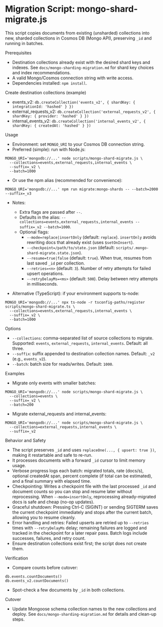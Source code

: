 # Migration Script: mongo-shard-migrate.js

This script copies documents from existing (unsharded) collections into new, sharded collections in Cosmos DB (Mongo API), preserving `_id` and running in batches.

Prerequisites
- Destination collections already exist with the desired shard keys and indexes. See `docs/mongo-sharding-migration.md` for shard key choices and index recommendations.
- A valid Mongo/Cosmos connection string with write access.
- Dependencies installed: `npm install`.

Create destination collections (example)
- events_v2: `db.createCollection('events_v2', { shardKey: { integrationId: 'hashed' } })`
- external_requests_v2: `db.createCollection('external_requests_v2', { shardKey: { provider: 'hashed' } })`
- internal_events_v2: `db.createCollection('internal_events_v2', { shardKey: { createdAt: 'hashed' } })`

Usage
- Environment: set `MONGO_URI` to your Cosmos DB connection string.
- Preferred (simple): run with Node.js:

```
MONGO_URI='mongodb://...' node scripts/mongo-shard-migrate.js \
  --collections=events,external_requests,internal_events \
  --suffix=_v2 \
  --batch=1000
```

- Or use the npm alias (recommended for convenience):

```
MONGO_URI='mongodb://...' npm run migrate:mongo-shards -- --batch=2000 --suffix=_v3
```

- Notes:
  - Extra flags are passed after `--`.
  - Defaults in the alias: `--collections=events,external_requests,internal_events --suffix=_v2 --batch=1000`.
  - Optional flags:
    - `--mode=replace|insertOnly` (default: `replace`). `insertOnly` avoids rewriting docs that already exist (uses `$setOnInsert`).
    - `--checkpoint=/path/to/state.json` (default: `scripts/.mongo-shard-migrate.state.json`).
    - `--resume=true|false` (default: `true`). When true, resumes from last saved `_id` per collection.
    - `--retries=<n>` (default: `3`). Number of retry attempts for failed upsert operations.
    - `--retryDelayMs=<ms>` (default: `500`). Delay between retry attempts in milliseconds.

- Alternative (TypeScript): if your environment supports ts-node:

```
MONGO_URI='mongodb://...' npx ts-node -r tsconfig-paths/register scripts/mongo-shard-migrate.ts \
  --collections=events,external_requests,internal_events \
  --suffix=_v2 \
  --batch=1000
```

Options
- `--collections`: comma-separated list of source collections to migrate. Supported: `events`, `external_requests`, `internal_events`. Default: all three.
- `--suffix`: suffix appended to destination collection names. Default: `_v2` (e.g., `events_v2`).
- `--batch`: batch size for reads/writes. Default: `1000`.

Examples
- Migrate only events with smaller batches:
```
MONGO_URI='mongodb://...' node scripts/mongo-shard-migrate.js \
  --collections=events \
  --suffix=_v2 \
  --batch=200
```

- Migrate external_requests and internal_events:
```
MONGO_URI='mongodb://...' node scripts/mongo-shard-migrate.js \
  --collections=external_requests,internal_events \
  --suffix=_v2
```

Behavior and Safety
- The script preserves `_id` and uses `replaceOne(..., { upsert: true })`, making it restartable and safe to re-run.
- It processes documents with a forward `_id` cursor to limit memory usage.
- Verbose progress logs each batch: migrated totals, rate (docs/s), optional createdAt span, percent complete (if total can be estimated), and a final summary with elapsed time.
- Checkpointing: Writes a checkpoint file with the last processed `_id` and document counts so you can stop and resume later without reprocessing. When `--mode=insertOnly`, reprocessing already-migrated docs is safe and cheap (no-op updates).
- Graceful shutdown: Pressing Ctrl-C (SIGINT) or sending SIGTERM saves the current checkpoint immediately and stops after the current batch, allowing you to resume cleanly.
- Error handling and retries: Failed upserts are retried up to `--retries` times with `--retryDelayMs` delay; remaining failures are logged and tracked in the checkpoint for a later repair pass. Batch logs include successes, failures, and retry count.
- Ensure destination collections exist first; the script does not create them.

Verification
- Compare counts before cutover:
```
db.events.countDocuments()
db.events_v2.countDocuments()
```
- Spot-check a few documents by `_id` in both collections.

Cutover
- Update Mongoose schema collection names to the new collections and deploy. See `docs/mongo-sharding-migration.md` for details and clean-up steps.
